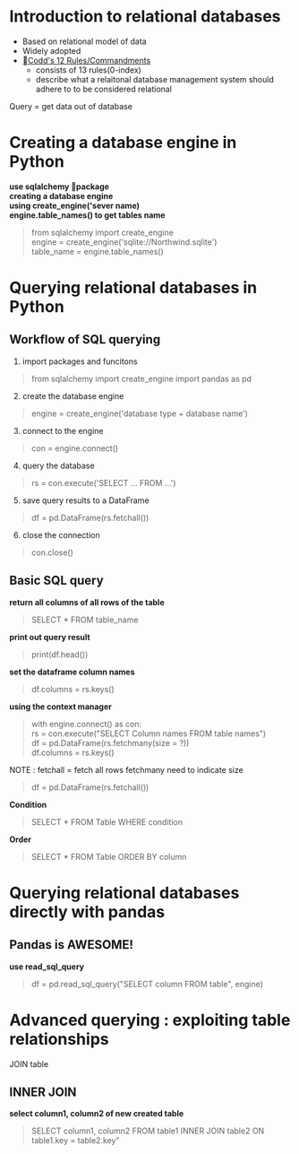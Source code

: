 # Introduction to relational databases

- Based on relational model of data
- Widely adopted
- [Codd's 12 Rules/Commandments](https://en.wikipedia.org/wiki/Codd%27s_12_rules)
    - consists of 13 rules(0-index)
    - describe what a relaitonal database management system should adhere to to be considered relational

Query = get data out of database

# Creating a database engine in Python
__use sqlalchemy package__  
__creating a database engine__  
__using create_engine('sever name)__  
__engine.table_names() to get tables name__
> from sqlalchemy import create_engine  
> engine = create_engine('sqlite://Northwind.sqlite')  
> table_name = engine.table_names()

# Querying relational databases in Python

## Workflow of SQL querying
1. import packages and funcitons
>from sqlalchemy import create_engine
>import pandas as pd
2. create the database engine
>engine = create_engine('database type + database name')
3. connect to the engine
>con = engine.connect()
4. query the database
>rs = con.execute('SELECT ... FROM ...')
5. save query results to a DataFrame
>df = pd.DataFrame(rs.fetchall())
6. close the connection
>con.close()

## __Basic SQL query__

__return all columns of all rows of the table__
>SELECT * FROM table_name

__print out query result__
>print(df.head())

__set the dataframe column names__
>df.columns = rs.keys()

__using the context manager__
>with engine.connect() as con:  
rs = con.execute("SELECT Column names FROM table names")  
df = pd.DataFrame(rs.fetchmany(size = ?))  
df.columns = rs.keys()

NOTE : fetchall = fetch all rows
fetchmany need to indicate size
> df = pd.DataFrame(rs.fetchall())

__Condition__  
>SELECT * FROM Table WHERE condition

__Order__  
>SELECT * FROM Table ORDER BY column

# Querying relational databases directly with pandas
## __Pandas is AWESOME!__  
__use read_sql_query__
>df = pd.read_sql_query("SELECT column FROM table", engine)

# Advanced querying : exploiting table relationships

JOIN table

## INNER JOIN
__select column1, column2 of new created table__
>SELECT column1, column2 FROM table1 INNER JOIN table2 ON table1.key = table2.key"

